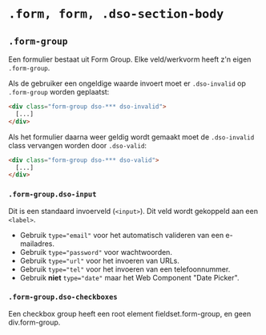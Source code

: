 # `.form, form, .dso-section-body`

## `.form-group`

Een formulier bestaat uit Form Group. Elke veld/werkvorm heeft z'n eigen `.form-group`.

Als de gebruiker een ongeldige waarde invoert moet er `.dso-invalid` op `.form-group` worden geplaatst:

```html
<div class="form-group dso-*** dso-invalid">
  [...]
</div>
```

Als het formulier daarna weer geldig wordt gemaakt moet de `.dso-invalid` class vervangen worden door `.dso-valid`:

```html
<div class="form-group dso-*** dso-valid">
  [...]
</div>
```

### `.form-group.dso-input`

Dit is een standaard invoerveld (`<input>`). Dit veld wordt gekoppeld aan een `<label>`.

* Gebruik `type="email"` voor het automatisch valideren van een e-mailadres.
* Gebruik `type="password"` voor wachtwoorden.
* Gebruik `type="url"` voor het invoeren van URLs.
* Gebruik `type="tel"` voor het invoeren van een telefoonnummer.
* Gebruik **niet** `type="date"` maar het Web Component "Date Picker".

### `.form-group.dso-checkboxes`
Een checkbox group heeft een root element fieldset.form-group, en geen div.form-group.
